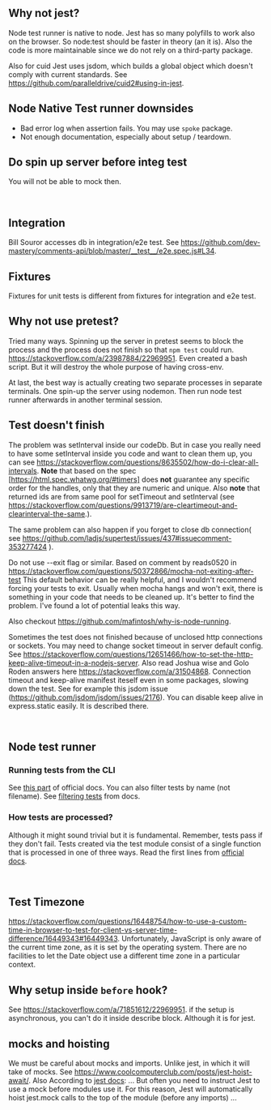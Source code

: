 ## Why not jest?

Node test runner is native to node. Jest has so many polyfills to work also on the browser. So node:test should be faster in theory (an it is). Also the code is more maintainable since we do not rely on a third-party package.

Also for cuid Jest uses jsdom, which builds a global object which doesn't comply with current standards. See https://github.com/paralleldrive/cuid2#using-in-jest.

## Node Native Test runner downsides
- Bad error log when assertion fails. You may use `spoke` package.
- Not enough documentation, especially about setup / teardown.

## Do spin up server before integ test
You will not be able to mock then.

</br>

## Integration
Bill Souror accesses db in integration/e2e test. See https://github.com/dev-mastery/comments-api/blob/master/__test__/e2e.spec.js#L34.

## Fixtures
Fixtures for unit tests is different from fixtures for integration and e2e test.

## Why not use pretest?
Tried many ways. Spinning up the server in pretest seems to block the process and the process does not finish so that `npm test` could run. 
https://stackoverflow.com/a/23987884/22969951. Even created a bash script. But it will destroy the whole purpose of having cross-env. 

At last, the best way is actually creating two separate processes in separate terminals. One spin-up the server using nodemon. Then run node test runner afterwards in another terminal session.

## Test doesn't finish

The problem was setInterval inside our codeDb. But in case you really need to have some setInterval inside you code and want to clean them up, you can see https://stackoverflow.com/questions/8635502/how-do-i-clear-all-intervals. **Note** that based on the spec [https://html.spec.whatwg.org/#timers] does **not** guarantee any specific order for the handles, only that they are numeric and unique. Also **note** that returned ids are from same pool for setTimeout and setInterval (see https://stackoverflow.com/questions/9913719/are-cleartimeout-and-clearinterval-the-same.).


The same problem can also happen if you forget to close db connection( see https://github.com/ladjs/supertest/issues/437#issuecomment-353277424 ).

Do not use --exit flag or similar. Based on comment by  reads0520 in https://stackoverflow.com/questions/50372866/mocha-not-exiting-after-test
 This default behavior can be really helpful, and I wouldn't recommend forcing your tests to exit. Usually when mocha hangs and won't exit, there is something in your code that needs to be cleaned up. It's better to find the problem. I've found a lot of potential leaks this way.

Also checkout https://github.com/mafintosh/why-is-node-running.

Sometimes the test does not finished because of unclosed http connections or sockets. You may need to change socket timeout in server default config. See https://stackoverflow.com/questions/12651466/how-to-set-the-http-keep-alive-timeout-in-a-nodejs-server.
Also read Joshua wise and Golo Roden answers here https://stackoverflow.com/a/31504868.
Connection timeout and keep-alive manifest iteself even in some packages, slowing down the test. See for example this jsdom issue (https://github.com/jsdom/jsdom/issues/2176). You can disable keep alive in express.static easily. It is described there.

</br>

## Node test runner  

### Running tests from the CLI
See [this part](https://nodejs.org/docs/latest/api/test.html#running-tests-from-the-command-line) of official docs. You can also filter tests by name (not filename). See [filtering tests](https://nodejs.org/docs/latest/api/test.html#filtering-tests-by-name) from docs.  

### How tests are processed?
Although it might sound trivial but it is fundamental. Remember, tests pass if they don't fail. Tests created via the test module consist of a single function that is processed in one of three ways. Read the first lines from [official docs](https://nodejs.org/docs/latest/api/test.html#test-runner).

</br>

## Test Timezone
https://stackoverflow.com/questions/16448754/how-to-use-a-custom-time-in-browser-to-test-for-client-vs-server-time-difference/16449343#16449343.
Unfortunately, JavaScript is only aware of the current time zone, as it is set by the operating system. There are no facilities to let the Date object use a different time zone in a particular context.


## Why setup inside `before` hook?
See https://stackoverflow.com/a/71851612/22969951. if the setup is asynchronous, you can't do it inside describe block. Although it is for jest.

## mocks and hoisting
We must be careful about mocks and imports. Unlike jest, in which it will take of mocks. See https://www.coolcomputerclub.com/posts/jest-hoist-await/. Also According to [jest docs](https://jestjs.io/docs/manual-mocks#using-with-es-module-imports): ... But often you need to instruct Jest to use a mock before modules use it. For this reason, Jest will automatically hoist jest.mock calls to the top of the module (before any imports) ...  
